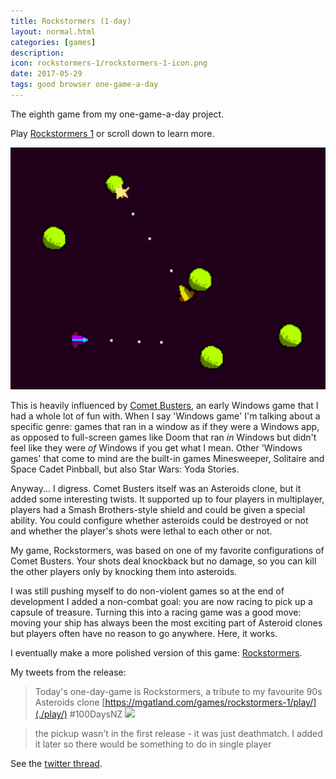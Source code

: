 ```yaml
---
title: Rockstormers (1-day)
layout: normal.html
categories: [games]
description:
icon: rockstormers-1/rockstormers-1-icon.png
date: 2017-05-29
tags: good browser one-game-a-day
---
```

The eighth game from my one-game-a-day project.

Play [Rockstormers 1](./play/) or scroll down to learn more.

![Rockstormers screenshot](./rockstormers.png)

This is heavily influenced by [Comet Busters](https://archive.org/details/CometBusters14Image), an early Windows game that I had a whole lot of fun with. When I say 'Windows game' I'm talking about a specific genre: games that ran in a window as if they were a Windows app, as opposed to full-screen games like Doom that ran _in_ Windows but didn't feel like they were _of_ Windows if you get what I mean. Other 'Windows games' that come to mind are the built-in games Minesweeper, Solitaire and Space Cadet Pinbball, but also Star Wars: Yoda Stories.

Anyway... I digress. Comet Busters itself was an Asteroids clone, but it added some interesting twists. It supported up to four players in multiplayer, players had a Smash Brothers-style shield and could be given a special ability. You could configure whether asteroids could be destroyed or not and whether the player's shots were lethal to each other or not.

My game, Rockstormers, was based on one of my favorite configurations of Comet Busters. Your shots deal knockback but no damage, so you can kill the other players only by knocking them into asteroids.

I was still pushing myself to do non-violent games so at the end of development I added a non-combat goal: you are now racing to pick up a capsule of treasure. Turning this into a racing game was a good move: moving your ship has always been the most exciting part of Asteroid clones but players often have no reason to go anywhere. Here, it works.

I eventually make a more polished version of this game: [Rockstormers](/games/rockstormers).

My tweets from the release:

> Today's one-day-game is Rockstormers, a tribute to my favourite 90s Asteroids clone [https://mgatland.com/games/rockstormers-1/play/](./play/) #100DaysNZ
> ![](./lorb-tweet-image.jpg)

> the pickup wasn't in the first release - it was just deathmatch. I added it later so there would be something to do in single player

See the [twitter thread](https://twitter.com/mgatland/status/869071222675349505).

